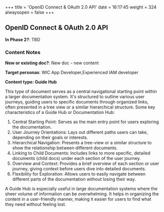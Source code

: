 +++
title = 'OpenID Connect & OAuth 2.0 API'
date = 16:17:45
weight = 324
alwaysopen = false
+++

## OpenID Connect & OAuth 2.0 API

**In Phase 2?**: TBD



### Content Notes

**New or existing doc?**: New doc - new content

**Target personas**: WIC App Developer,Experienced IAM developer

**Content type: Guide Hub**

This type of document serves as a central navigational starting point within a larger documentation system. It's structured to outline various user journeys, guiding users to specific documents through organized links, often presented in a tree view or a similar hierarchical structure. Some key characteristics of a Guide Hub or Documentation Hub:

1. Central Starting Point: Serves as the main entry point for users exploring the documentation.
2. User Journey Orientations: Lays out different paths users can take, depending on their goals or interests.
3. Hierarchical Navigation: Presents a tree-view or a similar structure to show the relationship between different documents.
4. Linking to Child Documents: Includes links to more specific, detailed documents (child docs) under each section of the user journey.
5. Overview and Context: Provides a brief overview of each section or user journey, giving context before users dive into detailed documents.
6. Flexibility for Exploration: Allows users to easily navigate between different parts of the documentation without losing their way.

A Guide Hub is especially useful in large documentation systems where the sheer volume of information can be overwhelming. It helps in organizing the content in a user-friendly manner, making it easier for users to find what they need without feeling lost.


